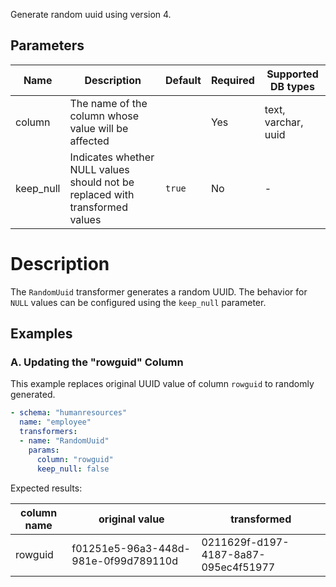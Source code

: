 Generate random uuid using version 4.

## Parameters

| Name      | Description                                                                  | Default | Required | Supported DB types  |
|-----------|------------------------------------------------------------------------------|---------|----------|---------------------|
| column    | The name of the column whose value will be affected                          |         | Yes      | text, varchar, uuid |
| keep_null | Indicates whether NULL values should not be replaced with transformed values | `true`  | No       | -                   |

# Description

The `RandomUuid` transformer generates a random UUID. The behavior for `NULL` values can be configured using
the `keep_null` parameter.

## Examples

### A. Updating the "rowguid" Column

This example replaces original UUID value of column `rowguid` to randomly generated.

``` yaml title="RandomUuid transformer example"
- schema: "humanresources"
  name: "employee"
  transformers:
  - name: "RandomUuid"
    params:
      column: "rowguid"
      keep_null: false
```

Expected results:

| column name | original value                       | transformed                          |
|-------------|--------------------------------------|--------------------------------------|
| rowguid     | f01251e5-96a3-448d-981e-0f99d789110d | 0211629f-d197-4187-8a87-095ec4f51977 |
